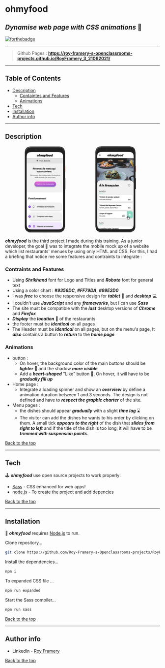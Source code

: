 # ohmyfood 
## _Dynamise web page with CSS animations_ 🍴 
[![forthebadge](https://forthebadge.com/images/badges/built-with-love.svg)](https://forthebadge.com)

---  
> Github Pages : **https://roy-framery-s-openclassrooms-projects.github.io/RoyFramery_3_21062021/**
--- 

## Table of Contents

- [Description](#description)
    * [Containtes and Features](#contraints-and-features)
    * [Animations](#animations)
- [Tech](#tech)
- [Installation](#installation)
- [Author info](#author-info)
---
## Description

![Légende](https://github.com/Roy-Framery-s-Openclassrooms-projects/RoyFramery_3_21062021/blob/dev/public/images/maquettes_Ohmyfood.png)

__*ohmyfood*__ is the third project I made during this training. As a junior developer, the goal 🎯 was to integrate the mobile mock up of a website which list restaurants' menues by using only HTML and CSS. For this, I had a briefing that notice me some features and contraints to integrate : 

### Contraints and Features
- Using __*Shrikhand*__ font for Logo and Titles and __*Roboto*__ font for general text
- Using a color chart : *__#9356DC__*, __*#FF79DA*__, __*#99E2D0*__
- I was __*free*__ to choose the responsive design for __*tablet*__ 📱 and __*desktop*__ 💻
- I couldn't use __*JavaScript*__ and any __*frameworks*__, but I can use __*Sass*__
- The site must be compatible with the __*last*__ desktop versions of __*Chrome*__ and __*Firefox*__
- __*Display*__ the __*location*__ 📍 of the restaurants 
- the footer must be __*identical*__ on all pages 
- The Header must be __*identical*__ on all pages, but on the menu's page, It __*also*__ contains a button to __*return*__ to the __*home page*__
### Animations 
- button : 
  * On hover, the background color of the main buttons should be __*lighter*__ 🔆 and the shadow __*more visible*__
  * Add a *__heart-shaped__* "Like" button 💜. On hover, it will have to be __*gradually fill up*__
- Home page : 
  * Integrate a loading spinner and show an __*overview*__ by défine a animation duration between 1 and 3 seconds. The design is not defined and have to __*respect the graphic charter*__ of the site.
- Menu pages :
    * the dishes should appear __*gradually*__ with a slight __*time lag*__ ⌛
    * The visitor can add the dishes he wants to his order by clicking on them. A small tick __*appears to the right*__ of the dish that __*slides from right to left*__ and if the title of the dish is too long, it will have to be __*trimmed with suspension points*__.


[Back to the top](#ohmyfood)

---
## Tech

🕹️ __*ohmyfood*__ use open source projects to work properly:

- [Sass](https://sass-lang.com/) - CSS enhanced for web apps!
- [node.js](https://nodejs.org/en/) - To create the project and add depencies

[Back to the top](#ohmyfood)

---
## Installation

💽 __*ohmyfood*__ requires [Node.js](https://nodejs.org/) to run.

Clone repository...
```sh
git clone https://github.com/Roy-Framery-s-Openclassrooms-projects/RoyFramery_3_21062021.git
```

Install the dependencies...

```sh
npm i
```

To expanded CSS file ...

```sh
npm run expanded 
```

Start the Sass compiler... 

```sh
npm run sass 
```
[Back to the top](#ohmyfood)

---
## Author info 
- LinkedIn - [Roy Framery](https://www.linkedin.com/in/roy-framery/)

[Back to the top](#ohmyfood)
